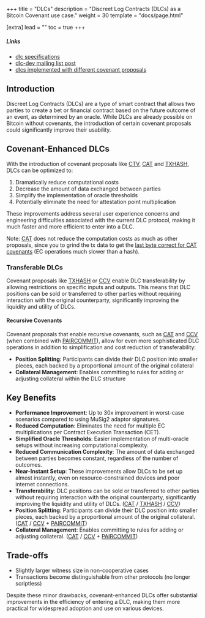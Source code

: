 +++
title = "DLCs"
description = "Discreet Log Contracts (DLCs) as a Bitcoin Covenant use case."
weight = 30
template = "docs/page.html"

[extra]
lead = ""
toc = true
+++

##### Links

- [dlc specifications](https://github.com/discreetlogcontracts/dlcspecs/)
- [dlc-dev mailing list post](https://lists.linuxfoundation.org/pipermail/bitcoin-dev/2022-January/019808.html)
- [dlcs implemented with different covenant proposals](https://github.com/bennyhodl/dlcat)

## Introduction

Discreet Log Contracts (DLCs) are a type of smart contract that allows two parties to create a bet or financial contract based on the future outcome of an event, as determined by an oracle. While DLCs are already possible on Bitcoin without covenants, the introduction of certain covenant proposals could significantly improve their usability.

## Covenant-Enhanced DLCs

With the introduction of covenant proposals like [CTV](/proposals/ctv), [CAT](/extra/CAT) and [TXHASH](/proposals/txhash), DLCs can be optimized to:

1. Dramatically reduce computational costs
2. Decrease the amount of data exchanged between parties
3. Simplify the implementation of oracle thresholds
4. Potentially eliminate the need for attestation point multiplication

These improvements address several user experience concerns and engineering difficulties associated with the current DLC protocol, making it much faster and more efficient to enter into a DLC.

Note: [CAT](/extra/CAT) does not reduce the computation costs as much as other proposals, since you to grind the tx data to get the [last byte correct for CAT covenants](https://github.com/taproot-wizards/purrfect_vault/?tab=readme-ov-file#limitations-and-considerations) (EC operations much slower than a hash).

### Transferable DLCs

Covenant proposals like [TXHASH](/proposals/txhash) or [CCV](/proposals/matt) enable DLC transferability by allowing restrictions on specific inputs and outputs. This means that DLC positions can be sold or transferred to other parties without requiring interaction with the original counterparty, significantly improving the liquidity and utility of DLCs.

#### Recursive Covenants

Covenant proposals that enable recursive covenants, such as [CAT](/extra/CAT) and [CCV](/proposals/matt) (when combined with [PAIRCOMMIT](https://github.com/bitcoin/bips/blob/018d28c967b3f2b747ecb4e5a85d0b5f9f4ec79a/bip-PC.md)), allow for even more sophisticated DLC operations in addition to simplification and cost reduction of transferability:

- **Position Splitting**: Participants can divide their DLC position into smaller pieces, each backed by a proportional amount of the original collateral
- **Collateral Management**: Enables committing to rules for adding or adjusting collateral within the DLC structure

## Key Benefits

- **Performance Improvement**: Up to 30x improvement in worst-case scenarios compared to using MuSig2 adaptor signatures.
- **Reduced Computation**: Eliminates the need for multiple EC multiplications per Contract Execution Transaction (CET).
- **Simplified Oracle Thresholds**: Easier implementation of multi-oracle setups without increasing computational complexity.
- **Reduced Communication Complexity**: The amount of data exchanged between parties becomes constant, regardless of the number of outcomes.
- **Near-Instant Setup**: These improvements allow DLCs to be set up almost instantly, even on resource-constrained devices and poor internet connections.
- **Transferability**: DLC positions can be sold or transferred to other parties without requiring interaction with the original counterparty, significantly improving the liquidity and utility of DLCs. ([CAT](/extra/CAT) / [TXHASH](/proposals/txhash) / [CCV](/proposals/matt))
- **Position Splitting**: Participants can divide their DLC position into smaller pieces, each backed by a proportional amount of the original collateral. ([CAT](/extra/CAT) / [CCV](/proposals/matt) + [PAIRCOMMIT](https://github.com/bitcoin/bips/blob/018d28c967b3f2b747ecb4e5a85d0b5f9f4ec79a/bip-PC.md))
- **Collateral Management**: Enables committing to rules for adding or adjusting collateral. ([CAT](/extra/CAT) / [CCV](/proposals/matt) + [PAIRCOMMIT](https://github.com/bitcoin/bips/blob/018d28c967b3f2b747ecb4e5a85d0b5f9f4ec79a/bip-PC.md))

## Trade-offs

- Slightly larger witness size in non-cooperative cases
- Transactions become distinguishable from other protocols (no longer scriptless)

Despite these minor drawbacks, covenant-enhanced DLCs offer substantial improvements in the efficiency of entering a DLC, making them more practical for widespread adoption and use on various devices.
